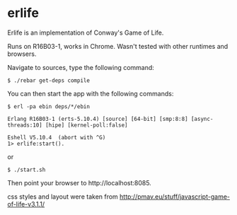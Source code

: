 erlife
======

Erlife is an implementation of Conway's Game of Life.

Runs on R16B03-1, works in Chrome. Wasn't tested with other runtimes and browsers.

Navigate to sources, type the following command:
```
$ ./rebar get-deps compile
```
You can then start the app with the following commands:
```
$ erl -pa ebin deps/*/ebin

Erlang R16B03-1 (erts-5.10.4) [source] [64-bit] [smp:8:8] [async-threads:10] [hipe] [kernel-poll:false]

Eshell V5.10.4  (abort with ^G)
1> erlife:start().
```
or

```
$ ./start.sh
```

Then point your browser to http://localhost:8085.


css styles and layout were taken from http://pmav.eu/stuff/javascript-game-of-life-v3.1.1/
